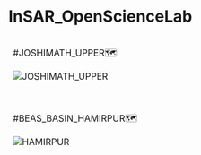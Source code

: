 # InSAR_OpenScienceLab


<table>
<thead>
<tr>
<td>
  
#JOSHIMATH_UPPER🗺️

![JOSHIMATH_UPPER](https://github.com/1kaiser/InSAR_OpenScienceLab/blob/main/JOSHIMATH_UPPER.png)
</td>
</tr>
</tbody>
</table>

<table>
<thead>
<tr>
<td>
  
#BEAS_BASIN_HAMIRPUR🗺️

![HAMIRPUR](https://github.com/1kaiser/InSAR_OpenScienceLab/blob/main/HAMIRPUR.png)
</td>
</tr>
</tbody>
</table>
